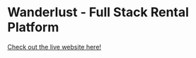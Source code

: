 # Wanderlust - Full Stack Rental Platform

[Check out the live website here!](https://wanderlust-syyt.onrender.com/listings)
